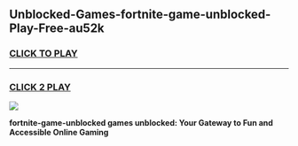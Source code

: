 
## Unblocked-Games-fortnite-game-unblocked-Play-Free-au52k
<h3>
<a href="https://premium76.site?title=fortnite-game-unblocked&ref=12A">CLICK TO PLAY</a></h3>
<hr>

<h3>
<a href="https://premium76.site?title=fortnite-game-unblocked&ref=12A">CLICK 2 PLAY</a>
  
</h3>

<a href="https://premium76.site?title=fortnite-game-unblocked&ref=12A"><img src="https://clearcache.store/games.png"></a>


**fortnite-game-unblocked games unblocked: Your Gateway to Fun and Accessible Online Gaming**
